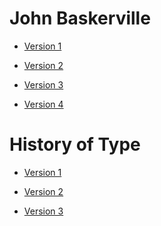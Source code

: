 John Baskerville
================

- [Version 1](https://cathaindemelas.github.io/john_baskerville/baskerville.html)

- [Version 2](https://cathaindemelas.github.io/john_baskerville/baskerville2.html)

- [Version 3](https://cathaindemelas.github.io/john_baskerville/baskerville3.html)

- [Version 4](https://cathaindemelas.github.io/john_baskerville/baskerville4.html)



History of Type
===============

- [Version 1](https://cathaindemelas.github.io/john_baskerville/type-history.html)

- [Version 2](https://cathaindemelas.github.io/john_baskerville/type-history2.html)

- [Version 3](https://cathaindemelas.github.io/john_baskerville/type-history3.html)
